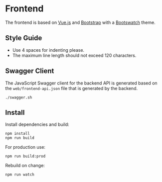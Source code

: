 # Frontend

The frontend is based on [Vue.js](https://vuejs.org) and
[Bootstrap](https://getbootstrap.com) with a [Bootswatch](https://bootswatch.com) theme.

## Style Guide

- Use 4 spaces for indenting please.
- The maximum line length should not exceed 120 characters.

## Swagger Client

The JavaScript Swagger client for the backend API is generated based on the `web/frontend-api.json` file 
that is generated by the backend.

`./swagger.sh`

## Install

Install dependencies and build:

```
npm install
npm run build
```

For production use:

```
npm run build:prod
```

Rebuild on change:

```
npm run watch
```
